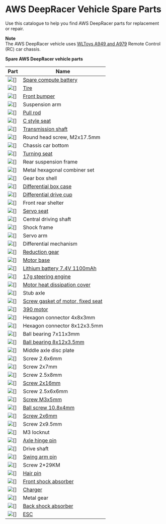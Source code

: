 # AWS DeepRacer Vehicle Spare Parts<a name="deepracer-vehicle-chassis-parts"></a>

Use this catalogue to help you find AWS DeepRacer parts for replacement or repair\.

**Note**  
The AWS DeepRacer vehicle uses [WLToys A949 and A979](https://www.amazon.com/s?k=wltoys+a949+and+a979) Remote Control \(RC\) car chassis\.


**Spare AWS DeepRacer vehicle parts**  

| Part | Name | 
| --- | --- | 
| ![\[\]](http://docs.aws.amazon.com/deepracer/latest/developerguide/images/chassis-parts/deepracer-compute-spare-battery.png) | [ Spare compute battery](https://www.amazon.com/gp/product/B07QY76BPQ) | 
| ![\[\]](http://docs.aws.amazon.com/deepracer/latest/developerguide/images/chassis-parts/tire.png) | [Tire](https://www.amazon.com/LoveinDIY-Rubber-Silver-Wheels-WLtoys/dp/B08B2LX5Z6) | 
| ![\[\]](http://docs.aws.amazon.com/deepracer/latest/developerguide/images/chassis-parts/front-bumper.png) | [Front bumper](https://www.amazon.com/dp/B0719T33SD) | 
| ![\[\]](http://docs.aws.amazon.com/deepracer/latest/developerguide/images/chassis-parts/suspension-arm.png) | Suspension arm | 
| ![\[\]](http://docs.aws.amazon.com/deepracer/latest/developerguide/images/chassis-parts/pull-rod.png) | [Pull rod](https://www.amazon.com/Kingzer-Original-Wltoys-A949-Pull/dp/B00VQCW914) | 
| ![\[\]](http://docs.aws.amazon.com/deepracer/latest/developerguide/images/chassis-parts/c-style-seat.png) | [C style seat](https://www.amazon.com/ShineBear-Upgrade-Repair-Parts-A959-05/dp/B07MY4FCXV) | 
| ![\[\]](http://docs.aws.amazon.com/deepracer/latest/developerguide/images/chassis-parts/transmission-shaft.png) | [Transmission shaft](https://www.amazon.com/Exiron-Original-Wltoys-Transmission-Shaft/dp/B07GXSFX89) | 
| ![\[\]](http://docs.aws.amazon.com/deepracer/latest/developerguide/images/chassis-parts/round-head-screw.png) | Round head screw, M2x17\.5mm | 
| ![\[\]](http://docs.aws.amazon.com/deepracer/latest/developerguide/images/chassis-parts/chassis-car-bottom.png) | Chassis car bottom | 
| ![\[\]](http://docs.aws.amazon.com/deepracer/latest/developerguide/images/chassis-parts/turning-seat.png) | [Turning seat](https://www.amazon.com/Dilwe-Steering-Linkage-Turning-WLtoys/dp/B07DMV14YG) | 
| ![\[\]](http://docs.aws.amazon.com/deepracer/latest/developerguide/images/chassis-parts/rear-suspension-frame.png) | Rear suspension frame | 
| ![\[\]](http://docs.aws.amazon.com/deepracer/latest/developerguide/images/chassis-parts/metal-hexagonal-combiner-set.png) | Metal hexagonal combiner set | 
| ![\[\]](http://docs.aws.amazon.com/deepracer/latest/developerguide/images/chassis-parts/gear-box-shell.png) | Gear box shell | 
| ![\[\]](http://docs.aws.amazon.com/deepracer/latest/developerguide/images/chassis-parts/differential-box-case.png) | [Differential box case](https://www.amazon.com/WLtoys-A959-B-A979-B-Upgrade-Differential/dp/B079RGKH7B) | 
| ![\[\]](http://docs.aws.amazon.com/deepracer/latest/developerguide/images/chassis-parts/differential-drive-cup.png) | [Differential drive cup](https://www.amazon.com/Hisoul-Accessories-Removable-Differential-WLToys/dp/B07QNQSV65) | 
| ![\[\]](http://docs.aws.amazon.com/deepracer/latest/developerguide/images/chassis-parts/front-rear-shelter.png) | Front rear shelter | 
| ![\[\]](http://docs.aws.amazon.com/deepracer/latest/developerguide/images/chassis-parts/servo-seat.png) | [Servo seat](https://www.nitrotek.co.uk/spare-parts/wl-toys/wl-toys-a979-rc-truck/wl-toys-wla949-16-motor-dust-seat-for-a979-rc-truck.html) | 
| ![\[\]](http://docs.aws.amazon.com/deepracer/latest/developerguide/images/chassis-parts/central-driving-shaft.png) | Central driving shaft | 
| ![\[\]](http://docs.aws.amazon.com/deepracer/latest/developerguide/images/chassis-parts/shock-frame.png) | Shock frame | 
| ![\[\]](http://docs.aws.amazon.com/deepracer/latest/developerguide/images/chassis-parts/servo-arm.png) | Servo arm | 
| ![\[\]](http://docs.aws.amazon.com/deepracer/latest/developerguide/images/chassis-parts/differential-mechanism.png) | Differential mechanism | 
| ![\[\]](http://docs.aws.amazon.com/deepracer/latest/developerguide/images/chassis-parts/reduction-gear.png) | [Reduction gear](https://www.amazon.com/Desetin-A949-24-Reduction-Wltoys-C1025/dp/B01N1WQ3N7) | 
| ![\[\]](http://docs.aws.amazon.com/deepracer/latest/developerguide/images/chassis-parts/motor-base.png) | [Motor base](https://www.amazon.com/Baoblaze-Metal-Brushed-Brushless-WLtoys/dp/B0792BGX6L) | 
| ![\[\]](http://docs.aws.amazon.com/deepracer/latest/developerguide/images/chassis-parts/lithium-battery-7.4v-1100mah.png) | [Lithium battery 7\.4V 1100mAh](https://www.amazon.com/AWS-DeepRacer-Car-Single-Battery/dp/B07Z5PLHQP) | 
| ![\[\]](http://docs.aws.amazon.com/deepracer/latest/developerguide/images/chassis-parts/17g-steering-engine.png) | [17g steering engine](https://www.amazon.com/Sdoveb-Steering-Drone-WLTOYS-K929-B/dp/B07RB3BPKQ) | 
| ![\[\]](http://docs.aws.amazon.com/deepracer/latest/developerguide/images/chassis-parts/motor-heat-dissipation-cover.png) | [Motor heat dissipation cover](https://www.amazon.com/Goolsky-Motor-Heat-Sink-Wltoys/dp/B07NVR2W5H) | 
| ![\[\]](http://docs.aws.amazon.com/deepracer/latest/developerguide/images/chassis-parts/stub-axle.png) | Stub axle | 
| ![\[\]](http://docs.aws.amazon.com/deepracer/latest/developerguide/images/chassis-parts/screw-gasket-of-motor-fixed-seat.png) | [Screw gasket of motor, fixed seat](https://www.amazon.com/JIMI-Motor-Gasket-Wltoys-RC/dp/B07282R2MZ) | 
| ![\[\]](http://docs.aws.amazon.com/deepracer/latest/developerguide/images/chassis-parts/390-motor.png) | [390 motor](https://www.amazon.com/BeesClover-Motor-Wltoys-High-Speed-Spare/dp/B07R5639SS) | 
| ![\[\]](http://docs.aws.amazon.com/deepracer/latest/developerguide/images/chassis-parts/hexagon-connector-4-8-3mm.png) | Hexagon connector 4x8x3mm | 
| ![\[\]](http://docs.aws.amazon.com/deepracer/latest/developerguide/images/chassis-parts/hexagon-connector-8-12-3.5mm.png) | Hexagon connector 8x12x3\.5mm | 
| ![\[\]](http://docs.aws.amazon.com/deepracer/latest/developerguide/images/chassis-parts/ball-bearing-7-11-3mm.png) |   Ball bearing 7x11x3mm  | 
| ![\[\]](http://docs.aws.amazon.com/deepracer/latest/developerguide/images/chassis-parts/ball-bearing-8-12-3.5mm.png) | [Ball bearing 8x12x3\.5mm](https://www.banggood.com/Wltoys-A949-A959-A969-A979-8x12x3_5mm-Ball-Bearing-4Pcs-p-937936.html?cur_warehouse=CN) | 
| ![\[\]](http://docs.aws.amazon.com/deepracer/latest/developerguide/images/chassis-parts/middle-axle-disc-plate.png) | Middle axle disc plate | 
| ![\[\]](http://docs.aws.amazon.com/deepracer/latest/developerguide/images/chassis-parts/screw-2.6-6mm.png) |   Screw 2\.6x6mm  | 
| ![\[\]](http://docs.aws.amazon.com/deepracer/latest/developerguide/images/chassis-parts/screw-2-7mm.png) | Screw 2x7mm | 
| ![\[\]](http://docs.aws.amazon.com/deepracer/latest/developerguide/images/chassis-parts/screw-2.5-8mm.png) | Screw 2\.5x8mm | 
| ![\[\]](http://docs.aws.amazon.com/deepracer/latest/developerguide/images/chassis-parts/screw-2-16mm.png) | [Screw 2x16mm](https://www.amazon.com/Flameer-A949-41-Tapping-Screws-Wltoys/dp/B07H2GNZ4G) | 
| ![\[\]](http://docs.aws.amazon.com/deepracer/latest/developerguide/images/chassis-parts/screw-2.5-6-6mm.png) | Screw 2\.5x6x6mm | 
| ![\[\]](http://docs.aws.amazon.com/deepracer/latest/developerguide/images/chassis-parts/screw-m3-5mm.png) | [Screw M3x5mm](https://www.aliexpress.com/item/A949-Screws-A949-44-Flat-Head-Screw-3-5mm-for-Wltoys-A949-A959-A969-A979-RC/32772118906.html) | 
| ![\[\]](http://docs.aws.amazon.com/deepracer/latest/developerguide/images/chassis-parts/ball-screw-10.8-4mm.png) | [Ball screw 10\.8x4mm](https://www.amazon.com/Flameer-10pcs-Screws-Wltoys-Model/dp/B07GZRQ4NR) | 
| ![\[\]](http://docs.aws.amazon.com/deepracer/latest/developerguide/images/chassis-parts/screw-2-6mm.png) | [Screw 2x6mm](https://www.amazon.com/2x6mm-Round-Self-Tapping-Screw-10Pcs/dp/B013YOEMRK) | 
| ![\[\]](http://docs.aws.amazon.com/deepracer/latest/developerguide/images/chassis-parts/screw-2-9.5mm.png) | Screw 2x9\.5mm | 
| ![\[\]](http://docs.aws.amazon.com/deepracer/latest/developerguide/images/chassis-parts/m3-locknut.png) | M3 locknut | 
| ![\[\]](http://docs.aws.amazon.com/deepracer/latest/developerguide/images/chassis-parts/axle-hinge-pin.png) | [Axle hinge pin](https://www.amazon.com/Pink-Lizard-Wltoys-Hinge-A949-50/dp/B01ING029G) | 
| ![\[\]](http://docs.aws.amazon.com/deepracer/latest/developerguide/images/chassis-parts/drive-shaft.png) | Drive shaft | 
| ![\[\]](http://docs.aws.amazon.com/deepracer/latest/developerguide/images/chassis-parts/swing-arm-pin.png) | [Swing arm pin](https://www.amazon.com/Desetin-A949-52-Swing-Wltoys-C1025/dp/B071YVGQN5) | 
| ![\[\]](http://docs.aws.amazon.com/deepracer/latest/developerguide/images/chassis-parts/screw-2-29km.png) | Screw 2\*29KM | 
| ![\[\]](http://docs.aws.amazon.com/deepracer/latest/developerguide/images/chassis-parts/hair-pin.png) | [Hair pin](https://www.amazon.com/50-Pack-HobbyPark-WLtoys-Vehicles-Replacement/dp/B06XR1NC89) | 
| ![\[\]](http://docs.aws.amazon.com/deepracer/latest/developerguide/images/chassis-parts/front-shock-absorber.png) | [Front shock absorber](https://www.amazon.com/2Pcs-Original-Wltoys-Shock-Absorber/dp/B00WECAEC6) | 
| ![\[\]](http://docs.aws.amazon.com/deepracer/latest/developerguide/images/chassis-parts/charger.png) | [Charger](https://www.amazon.com/Desetin-A949-58-Charger-Wltoys-C1025/dp/B01N2YA7C1) | 
| ![\[\]](http://docs.aws.amazon.com/deepracer/latest/developerguide/images/chassis-parts/metal-gear.png) | Metal gear | 
| ![\[\]](http://docs.aws.amazon.com/deepracer/latest/developerguide/images/chassis-parts/back-shock-absorber.png) | [Back shock absorber](https://www.amazon.com/Yiguo-Aluminium-K949-011-Shock-Absorbers/dp/B01IHUOB3G) | 
| ![\[\]](http://docs.aws.amazon.com/deepracer/latest/developerguide/images/chassis-parts/esc.png) | [ESC](https://www.amazon.com/GoolRC-Original-Wltoys-A949-Receiver/dp/B00ZBK8N6M) | 